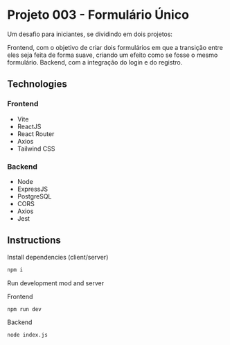 # Projeto 003 - Formulário Único
Um desafio para iniciantes, se dividindo em dois projetos:

Frontend, com o objetivo de criar dois formulários em que a transição entre eles seja feita de forma suave, criando um efeito como se fosse o mesmo formulário.
Backend, com a integração do login e do registro.

## Technologies

### Frontend
-   Vite
-   ReactJS
-   React Router
-   Axios
-   Tailwind CSS

### Backend
-   Node
-   ExpressJS
-   PostgreSQL
-   CORS
-   Axios
-   Jest

## Instructions

Install dependencies (client/server)

```bash
npm i
```

Run development mod and server

Frontend
```bash
npm run dev
```

Backend
```bash
node index.js
```
